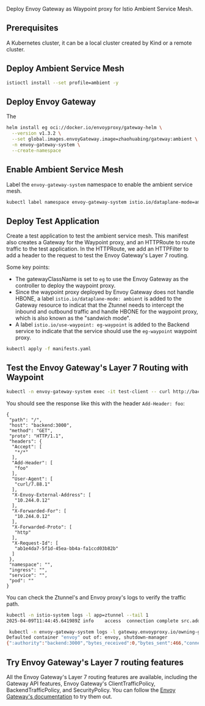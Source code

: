 Deploy Envoy Gateway as Waypoint proxy for Istio Ambient Service Mesh.

## Prerequisites

A Kubernetes cluster, it can be a local cluster created by Kind or a remote cluster.

## Deploy Ambient Service Mesh

```bash
istioctl install --set profile=ambient -y
```

## Deploy Envoy Gateway

The

```bash
helm install eg oci://docker.io/envoyproxy/gateway-helm \
  --version v1.3.2 \
  --set global.images.envoyGateway.image=zhaohuabing/gateway:ambient \
  -n envoy-gateway-system \
  --create-namespace
```

## Enable Ambient Service Mesh

Label the `envoy-gateway-system` namespace to enable the ambient service mesh.

```bash
kubectl label namespace envoy-gateway-system istio.io/dataplane-mode=ambient
```

## Deploy Test Application

Create a test application to test the ambient service mesh. This manifest also creates a Gateway for the Waypoint proxy, and an HTTPRoute to route traffic to the test application. In the HTTPRoute, we add an HTTPFilter to add a header to the request to test the Envoy Gateway's Layer 7 routing.

Some key points:

- The gatewayClassName is set to `eg` to use the Envoy Gateway as the controller to deploy the waypoint proxy.
- Since the waypoint proxy deployed by Envoy Gateway does not handle HBONE, a label `istio.io/dataplane-mode: ambient` is added to the Gateway resource to indicat that the Ztunnel needs to intercept the
inbound and outbound traffic and handle HBONE for the waypoint proxy, which is also known as the "sandwich mode".
- A label `istio.io/use-waypoint: eg-waypoint` is added to the Backend service to indicate that the service should use the `eg-waypoint` waypoint proxy.

```bash
kubectl apply -f manifests.yaml
```

## Test the Envoy Gateway's Layer 7 Routing with Waypoint

```bash
kubectl -n envoy-gateway-system exec -it test-client -- curl http://backend:3000
```

You should see the response like this with the header `Add-Header: foo`:

```
{
 "path": "/",
 "host": "backend:3000",
 "method": "GET",
 "proto": "HTTP/1.1",
 "headers": {
  "Accept": [
   "*/*"
  ],
  "Add-Header": [
   "foo"
  ],
  "User-Agent": [
   "curl/7.88.1"
  ],
  "X-Envoy-External-Address": [
   "10.244.0.12"
  ],
  "X-Forwarded-For": [
   "10.244.0.12"
  ],
  "X-Forwarded-Proto": [
   "http"
  ],
  "X-Request-Id": [
   "ab1e4da7-5f1d-45ea-bb4a-fa1ccd03b82b"
  ]
 },
 "namespace": "",
 "ingress": "",
 "service": "",
 "pod": ""
}
```

You can check the Ztunnel's and Envoy proxy's logs to verify the traffic path.

```bash
kubectl -n istio-system logs -l app=ztunnel --tail 1
2025-04-09T11:44:45.641989Z	info	access	connection complete	src.addr=10.244.0.12:51504 src.workload="test-client" src.namespace="envoy-gateway-system" src.identity="spiffe://cluster.local/ns/envoy-gateway-system/sa/default" dst.addr=10.244.0.14:15008 dst.hbone_addr=10.96.113.62:3000 dst.service="backend.envoy-gateway-system.svc.cluster.local" dst.workload="envoy-envoy-gateway-system-eg-waypoint-3d55183b-ccc6f8575-gs2hp" dst.namespace="envoy-gateway-system" dst.identity="spiffe://cluster.local/ns/envoy-gateway-system/sa/envoy-envoy-gateway-system-eg-waypoint-3d55183b" direction="outbound" bytes_sent=76 bytes_recv=608 duration="3ms"
```

```bash
 kubectl -n envoy-gateway-system logs -l gateway.envoyproxy.io/owning-gateway-name=eg-waypoint --tail 1
Defaulted container "envoy" out of: envoy, shutdown-manager
{":authority":"backend:3000","bytes_received":0,"bytes_sent":466,"connection_termination_details":null,"downstream_local_address":"10.244.0.14:3000","downstream_remote_address":"10.244.0.12:34805","duration":1,"method":"GET","protocol":"HTTP/1.1","requested_server_name":null,"response_code":200,"response_code_details":"via_upstream","response_flags":"-","route_name":"httproute/envoy-gateway-system/backend/rule/0/match/0/backend","start_time":"2025-04-09T11:44:45.639Z","upstream_cluster":"httproute/envoy-gateway-system/backend/rule/0","upstream_host":"10.244.0.13:3000","upstream_local_address":"10.244.0.14:58822","upstream_transport_failure_reason":null,"user-agent":"curl/7.88.1","x-envoy-origin-path":"/","x-envoy-upstream-service-time":null,"x-forwarded-for":"10.244.0.12","x-request-id":"ab1e4da7-5f1d-45ea-bb4a-fa1ccd03b82b"}
```

## Try Envoy Gateway's Layer 7 routing features
All the Envoy Gateway's Layer 7 routing features are available, including the Gateway API features, Envoy Gateway's ClientTrafficPolicy, BackendTrafficPolicy, and SecurityPolicy.
You can follow the [Envoy Gateway's documentation](https://gateway.envoyproxy.io/docs/) to try them out.
